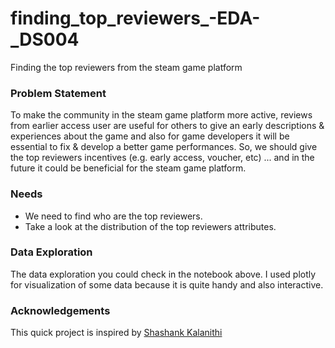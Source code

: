 # finding_top_reviewers_-EDA-_DS004
Finding the top reviewers from the steam game platform

### Problem Statement
To make the community in the steam game platform more active, reviews from earlier access user are useful for others to give an early descriptions & experiences about the game and also for game developers it will be essential to fix & develop a better game performances. So, we should give the top reviewers incentives (e.g. early access, voucher, etc) ... and in the future it could be beneficial for the steam game platform.

### Needs
- We need to find who are the top reviewers.
- Take a look at the distribution of the top reviewers attributes.

### Data Exploration
The data exploration you could check in the notebook above. I used plotly for visualization of some data because it is quite handy and also interactive.

### Acknowledgements
This quick project is inspired by [Shashank Kalanithi](https://www.youtube.com/c/ShashankKalanithiData)

